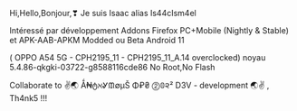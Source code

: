 
Hi,Hello,Bonjour,❣ Je suis Isaac alias Is44cIsm4el

Intéressé par développement Addons Firefox PC+Mobile (Nightly & Stable) et APK-AAB-APKM Modded ou Beta Android 11

( OPPO A54 5G - CPH2195_11 - CPH2195_11_A.14 overclocked) noyau 5.4.86-qkgki-03722-g8588116cde86 No Root,No Flash

Collaborate to ✌🌏 Ǻ₦ტℵᎽᙢ∅μŠ Φ₽₴ ⓶𝟘૨² D3V - development 🌏✌ , Th4nk5 !!!
